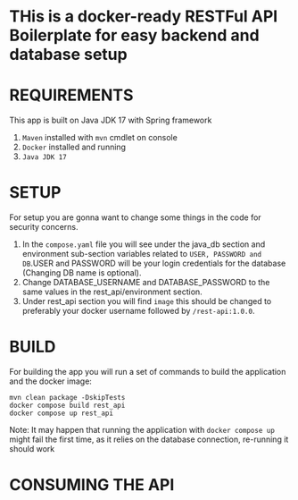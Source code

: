 # THis is a docker-ready RESTFul API Boilerplate for easy backend and database setup

# REQUIREMENTS

This app is built on Java JDK 17 with Spring framework

1. `Maven` installed with `mvn` cmdlet on console
2. `Docker` installed and running
3. `Java JDK 17`

# SETUP

For setup you are gonna want to change some things in the code for security concerns.
1. In the `compose.yaml` file you will see under the java_db section and environment sub-section variables related to `USER, PASSWORD and DB`.USER and PASSWORD will be your login credentials for the database (Changing DB name is optional).
2. Change DATABASE_USERNAME and DATABASE_PASSWORD to the same values in the rest_api/environment section.
3. Under rest_api section you will find `image` this should be changed to preferably your docker username followed by `/rest-api:1.0.0`.

# BUILD

For building the app you will run a set of commands to build the application and the docker image:
```
mvn clean package -DskipTests
docker compose build rest_api
docker compose up rest_api
```

Note: It may happen that running the application with `docker compose up` might fail the first time, as it relies on the database connection, re-running it should work

# CONSUMING THE API

